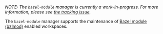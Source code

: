 _NOTE: The `bazel-module` manager is currently a work-in-progress. For more information, please see
[the tracking issue]._

The `bazel-module` manager supports the maintenance of [Bazel module (bzlmod)] enabled workspaces.

<!-- Links -->

[Bazel module (bzlmod)]: https://bazel.build/external/module
[the tracking issue]: https://github.com/renovatebot/renovate/issues/13658
